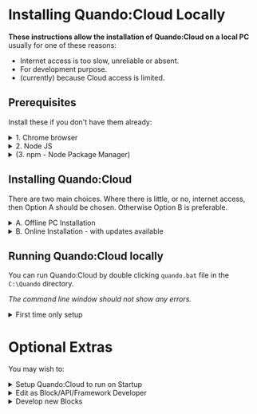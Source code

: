 # Installing Quando:Cloud Locally

**These instructions allow the installation of Quando:Cloud on a local PC** usually for one of these reasons:
- Internet access is too slow, unreliable or absent.
- For development purpose.
- (currently) because Cloud access is limited.

## Prerequisites

Install these if you don't have them already:
<details><summary>1. Chrome browser</summary>

Quando has been developed with Chrome Browser.  Other browsers are untested, but may work.
</details>
<details><summary>2. Node JS</summary>

The LTS (Long Term-Support) version should be [downloaded from here](https://nodejs.org/en/download/) and then installed.

Tested with v14.15.4.

_Note: Standard installation also includes **npm** (Node package manager)._
</details>
<details><summary>(3. npm - Node Package Manager)</summary>

This is included, as standard, in the (previous) installation of NodeJS, so is unlikely to need installing separately.
</details>

## Installing Quando:Cloud

There are two main choices.  Where there is little, or no, internet access, then Option A should be chosen.  Otherwise Option B is preferable.

<details><summary>A. Offline PC Installation</summary>

This option suits a single PC (Windows 10, 64 bit, has been used at present) being used for interaction, e.g. within an offline area, such as inside a museum where Wifi and Ethernet are not available.  Note that HomeHub/Powerline may be an option to allow internet access without installing ethernet and/or accessing Wifi.

You need to, on an online PC (or with temporary internet access):

1. Download the zipped code from the [Quando Github Page](https://github.com/andrewfstratton/quando).  Choose the 'Code' Option and select 'Download ZIP:

    ![](./docs/images/code_download_zip.png)

2. Unzip the contents into the directory C:\Quando.
3. Open a command line (Windows-R, type '`cmd`' then press Return), then type in the command line:
    ```
    npm install
    ```
4. You can now
  - move the PC offline
  - or copy the contents of C:\Quando to a USB and then transfer to the Offline PC

**Updating Quando:Cloud**

You can update Quando:Cloud by repeating the above steps.

</details>
<details><summary>B. Online Installation - with updates available</summary>

This option allows a PC to be used:
  - to allow access to a local Quando:Cloud for other 'Client/Display' PCs.  The Client/Display PCs must be connected to the PC running Quando:Cloud, e.g. by HomePlug, Ethernet or Wifi.
  - by non programming skilled _Inventors_ who invent interactions that can be automatically (re)deployed to Display PCs.
  - by programming skilled Block/framework Developers to add new devices, services, etc.  This option is detailed separately.

You need to:

1. Install [Git for Windows](https://gitforwindows.org/) - if not already installed
2. Open a command line (Windows-R, '`cmd`'then press Return), then type in the command line:
    ```
    mkdir C:\Quando
    cd C:\Quando
    git clone https://github.com/andrewfstratton/quando.git
    npm install
    ```

**Possible issues**

If you see errors about building sqlite3 (for windows), then try:

```
npm install -g windows-build-tools
```

**Updating Quando**

You can update quando, in a command line, using:
```
git pull
```

</details>

## Running Quando:Cloud locally

You can run Quando:Cloud by double clicking `quando.bat` file in the `C:\Quando` directory.

_The command line window should not show any errors._
<details><summary>First time only setup</summary>

You will likely see a Firewall warning.  You should select at least 'Private Networks', then allow access.

To check Quando:Cloud is running, in Chrome, open [The Control Page](http://127.0.0.1) on the **same PC** you installed Quando:Cloud on.

You should see some QR Codes and IP addresses, and at the bottom of the page, 'New User'.  Enter a login/user id and password.  **N.B. These are not secure.**  You should see a message at the bottom saying 'Added 'your user id'.

_If you don't see the option, check the command line from before, and also check that you are using the PC you installed Quando on - You can only add users on the PC that Quando is installed on._
</details>

# Optional Extras

You may wish to:

<details><summary>
Setup Quando:Cloud to run on Startup
</summary>

**N.B. This is intended for deployed use - not for development**

1. Type Windows+R, then type in `gpedit.msc` and Enter
2. Choose Computer Configuration->Windows Settings->Scripts->Startup
3. Then 'Add' C:\quando\quando.bat
</details>
<details><summary>
Edit as Block/API/Framework Developer
</summary>

The instructions below assume that you are using Visual Studio Code, though specifics are generally avoided.

Run the editor, then:
1. In a terminal, run pouchdb using `npm run pouchdb`
    - _Note that the PouchDB log file is in pouchdb/log.txt_
2. Run Quando:Cloud, in another terminal, with nodemon using `npm run nodemon`
3. Open a Chrome browser to http://127.0.0.1
    * Note: you can change a user's password (or delete a user) through the PouchDB Control Panel - available through the Dashboard, i.e. at http://127.0.0.1:5984/_utils.

Note: The client screen can be right clicked to allow you to select already deployed/created scripts - whichever one you open will be reopened next time you open 127.0.0.1/client.  This can also be done from the kiosk boot, so that a different interaction is loaded next time the PC reboots.

</details>
<details><summary>
Develop new Blocks
</summary>

An (in progress) guide to [Creating new Blocks](creating_new_blocks.md) is available.

The (in progress) [Manifesto](manifesto.md) is likely to be useful.

</details>
